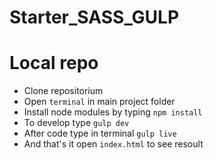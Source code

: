 # Starter_SASS_GULP

# Local repo
- Clone repositorium
- Open `terminal` in main project folder
- Install node modules by typing `npm install`
- To develop type `gulp dev`
- After code type in terminal `gulp live`
- And that's it open `index.html` to see resoult